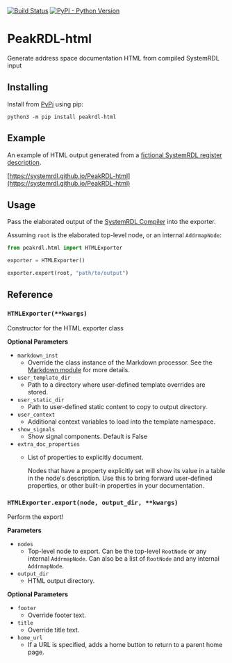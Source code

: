 [![Build Status](https://travis-ci.org/SystemRDL/PeakRDL-html.svg?branch=master)](https://travis-ci.org/SystemRDL/PeakRDL-html)
[![PyPI - Python Version](https://img.shields.io/pypi/pyversions/peakrdl-html.svg)](https://pypi.org/project/peakrdl-html)

# PeakRDL-html
Generate address space documentation HTML from compiled SystemRDL input

## Installing
Install from [PyPi](https://pypi.org/project/peakrdl-html) using pip:

    python3 -m pip install peakrdl-html


## Example
An example of HTML output generated from a
[fictional SystemRDL register description](example/turboencabulator.rdl).

[https://systemrdl.github.io/PeakRDL-html](https://systemrdl.github.io/PeakRDL-html)


## Usage
Pass the elaborated output of the [SystemRDL Compiler](http://systemrdl-compiler.readthedocs.io)
into the exporter.

Assuming `root` is the elaborated top-level node, or an internal `AddrmapNode`:

```python
from peakrdl.html import HTMLExporter

exporter = HTMLExporter()

exporter.export(root, "path/to/output")
```


## Reference

### `HTMLExporter(**kwargs)`
Constructor for the HTML exporter class

**Optional Parameters**

* `markdown_inst`
    * Override the class instance of the Markdown processor.
      See the [Markdown module](https://python-markdown.github.io/reference/#Markdown)
      for more details.
* `user_template_dir`
    * Path to a directory where user-defined template overrides are stored.
* `user_static_dir`
    * Path to user-defined static content to copy to output directory.
* `user_context`
    * Additional context variables to load into the template namespace.
* `show_signals`
    * Show signal components. Default is False
* `extra_doc_properties`
    * List of properties to explicitly document.

      Nodes that have a property explicitly set will show its value in a table
      in the node's description. Use this to bring forward user-defined
      properties, or other built-in properties in your documentation.

### `HTMLExporter.export(node, output_dir, **kwargs)`
Perform the export!

**Parameters**

* `nodes`
    * Top-level node to export. Can be the top-level `RootNode` or any internal `AddrmapNode`.
      Can also be a list of `RootNode` and any internal `AddrmapNode`.
* `output_dir`
    * HTML output directory.
    
**Optional Parameters**

* `footer`
    * Override footer text.
* `title`
    * Override title text.
* `home_url`
    * If a URL is specified, adds a home button to return to a parent home page.
